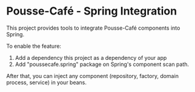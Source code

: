 # Pousse-Café - Spring Integration

This project provides tools to integrate Pousse-Café components into Spring.

To enable the feature:

1. Add a dependency this project as a dependency of your app
2. Add "poussecafe.spring" package on Spring's component scan path.

After that, you can inject any component (repository, factory, domain process, service) in your beans.
